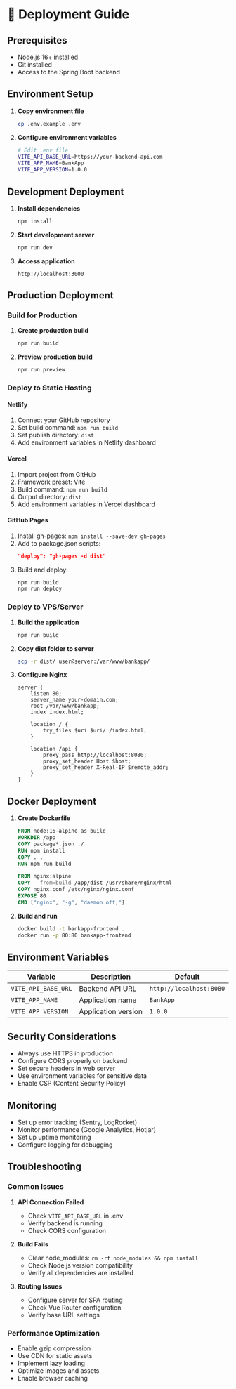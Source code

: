 # 🚀 Deployment Guide

## Prerequisites

- Node.js 16+ installed
- Git installed
- Access to the Spring Boot backend

## Environment Setup

1. **Copy environment file**

   ```bash
   cp .env.example .env
   ```

2. **Configure environment variables**
   ```bash
   # Edit .env file
   VITE_API_BASE_URL=https://your-backend-api.com
   VITE_APP_NAME=BankApp
   VITE_APP_VERSION=1.0.0
   ```

## Development Deployment

1. **Install dependencies**

   ```bash
   npm install
   ```

2. **Start development server**

   ```bash
   npm run dev
   ```

3. **Access application**
   ```
   http://localhost:3000
   ```

## Production Deployment

### Build for Production

1. **Create production build**

   ```bash
   npm run build
   ```

2. **Preview production build**
   ```bash
   npm run preview
   ```

### Deploy to Static Hosting

#### Netlify

1. Connect your GitHub repository
2. Set build command: `npm run build`
3. Set publish directory: `dist`
4. Add environment variables in Netlify dashboard

#### Vercel

1. Import project from GitHub
2. Framework preset: Vite
3. Build command: `npm run build`
4. Output directory: `dist`
5. Add environment variables in Vercel dashboard

#### GitHub Pages

1. Install gh-pages: `npm install --save-dev gh-pages`
2. Add to package.json scripts:
   ```json
   "deploy": "gh-pages -d dist"
   ```
3. Build and deploy:
   ```bash
   npm run build
   npm run deploy
   ```

### Deploy to VPS/Server

1. **Build the application**

   ```bash
   npm run build
   ```

2. **Copy dist folder to server**

   ```bash
   scp -r dist/ user@server:/var/www/bankapp/
   ```

3. **Configure Nginx**

   ```nginx
   server {
       listen 80;
       server_name your-domain.com;
       root /var/www/bankapp;
       index index.html;

       location / {
           try_files $uri $uri/ /index.html;
       }

       location /api {
           proxy_pass http://localhost:8080;
           proxy_set_header Host $host;
           proxy_set_header X-Real-IP $remote_addr;
       }
   }
   ```

## Docker Deployment

1. **Create Dockerfile**

   ```dockerfile
   FROM node:16-alpine as build
   WORKDIR /app
   COPY package*.json ./
   RUN npm install
   COPY . .
   RUN npm run build

   FROM nginx:alpine
   COPY --from=build /app/dist /usr/share/nginx/html
   COPY nginx.conf /etc/nginx/nginx.conf
   EXPOSE 80
   CMD ["nginx", "-g", "daemon off;"]
   ```

2. **Build and run**
   ```bash
   docker build -t bankapp-frontend .
   docker run -p 80:80 bankapp-frontend
   ```

## Environment Variables

| Variable            | Description         | Default                 |
| ------------------- | ------------------- | ----------------------- |
| `VITE_API_BASE_URL` | Backend API URL     | `http://localhost:8080` |
| `VITE_APP_NAME`     | Application name    | `BankApp`               |
| `VITE_APP_VERSION`  | Application version | `1.0.0`                 |

## Security Considerations

- Always use HTTPS in production
- Configure CORS properly on backend
- Set secure headers in web server
- Use environment variables for sensitive data
- Enable CSP (Content Security Policy)

## Monitoring

- Set up error tracking (Sentry, LogRocket)
- Monitor performance (Google Analytics, Hotjar)
- Set up uptime monitoring
- Configure logging for debugging

## Troubleshooting

### Common Issues

1. **API Connection Failed**

   - Check `VITE_API_BASE_URL` in .env
   - Verify backend is running
   - Check CORS configuration

2. **Build Fails**

   - Clear node_modules: `rm -rf node_modules && npm install`
   - Check Node.js version compatibility
   - Verify all dependencies are installed

3. **Routing Issues**
   - Configure server for SPA routing
   - Check Vue Router configuration
   - Verify base URL settings

### Performance Optimization

- Enable gzip compression
- Use CDN for static assets
- Implement lazy loading
- Optimize images and assets
- Enable browser caching
